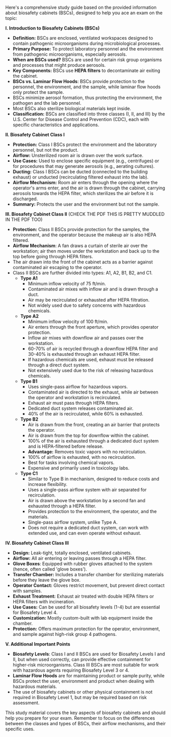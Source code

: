 Here's a comprehensive study guide based on the provided information about biosafety cabinets (BSCs), designed to help you ace an exam on the topic:

**I. Introduction to Biosafety Cabinets (BSCs)**
- **Definition:** BSCs are enclosed, ventilated workspaces designed to contain pathogenic microorganisms during microbiological processes.
- **Primary Purpose:** To protect laboratory personnel and the environment from pathogenic microorganisms, especially aerosols.
- **When are BSCs used?** BSCs are used for certain risk group organisms and processes that might produce aerosols.
- **Key Components:** BSCs use **HEPA filters** to decontaminate air exiting the cabinet.
- **BSCs vs. Laminar Flow Hoods**: BSCs provide protection to the personnel, the environment, and the sample, while laminar flow hoods only protect the sample.
- BSCs minimize aerosol formation, thus protecting the environment, the pathogen and the lab personnel.
- Most BSCs also sterilize biological materials kept inside.
- **Classification:** BSCs are classified into three classes (I, II, and III) by the U.S. Center for Disease Control and Prevention (CDC), each with specific characteristics and applications.

**II. Biosafety Cabinet Class I**
- **Protection:** Class I BSCs protect the environment and the laboratory personnel, but not the product.
- **Airflow:** Unsterilized room air is drawn over the work surface.
- **Use Cases:** Used to enclose specific equipment (e.g., centrifuges) or for procedures that may generate aerosols (e.g., aerating cultures).
- **Ducting:** Class I BSCs can be ducted (connected to the building exhaust) or unducted (recirculating filtered exhaust into the lab).
- **Airflow Mechanism:** Room air enters through the opening where the operator's arms enter, and the air is drawn through the cabinet, carrying aerosols towards the HEPA filter, which sterilizes the air before it is discharged.
- **Summary:** Protects the user and the environment but not the sample.

**III. Biosafety Cabinet Class II** (CHECK THE PDF THIS IS PRETTY MUDDLED IN THE PDF TOO)
- **Protection:** Class II BSCs provide protection for the samples, the environment, and the operator because the makeup air is also HEPA filtered.    
- **Airflow Mechanism**: A fan draws a curtain of sterile air over the workstation; air then moves under the workstation and back up to the top before going through HEPA filters.
- The air drawn into the front of the cabinet acts as a barrier against contaminated air escaping to the operator.
- Class II BSCs are further divided into types: A1, A2, B1, B2, and C1.
    - **Type A1**
        - Minimum inflow velocity of 75 ft/min.
        - Contaminated air mixes with inflow air and is drawn through a duct.
        - Air may be recirculated or exhausted after HEPA filtration.
        - Not widely used due to safety concerns with hazardous chemicals.
    - **Type A2**
        - Minimum inflow velocity of 100 ft/min.
        - Air enters through the front aperture, which provides operator protection.
        - Inflow air mixes with downflow air and passes over the workstation.
        - 60-70% of air is recycled through a downflow HEPA filter and 30-40% is exhausted through an exhaust HEPA filter.
        - If hazardous chemicals are used, exhaust must be released through a direct duct system.
        - Not extensively used due to the risk of releasing hazardous chemicals.
    - **Type B1**
        - Uses single-pass airflow for hazardous vapors.
        - Contaminated air is directed to the exhaust, while air between the operator and workstation is recirculated.
        - Exhaust air must pass through HEPA filters.
        - Dedicated duct system releases contaminated air.
        - 40% of the air is recirculated, while 60% is exhausted.
    - **Type B2**
        - Air is drawn from the front, creating an air barrier that protects the operator.
        - Air is drawn from the top for downflow within the cabinet.
        - 100% of the air is exhausted through a dedicated duct system and is HEPA-filtered before release.
        - **Advantage:** Removes toxic vapors with no recirculation.
        - 100% of airflow is exhausted, with no recirculation.
        - Best for tasks involving chemical vapors.
        - Expensive and primarily used in toxicology labs.
    - **Type C1**
        - Similar to Type B in mechanism, designed to reduce costs and increase flexibility.
        - Uses a single-pass airflow system with air separated for recirculation.
        - Air is drawn above the workstation by a second fan and exhausted through a HEPA filter.
        - Provides protection to the environment, the operator, and the materials.
        - Single-pass airflow system, unlike Type A.
        - Does not require a dedicated duct system, can work with extended use, and can even operate without exhaust.

**IV. Biosafety Cabinet Class III**
- **Design:** Leak-tight, totally enclosed, ventilated cabinets.
- **Airflow:** All air entering or leaving passes through a HEPA filter.
- **Glove Boxes**: Equipped with rubber gloves attached to the system (hence, often called 'glove boxes').
- **Transfer Chamber:** Includes a transfer chamber for sterilizing materials before they leave the glove box.
- **Operator Contact:** Gloves restrict movement, but prevent direct contact with samples.
- **Exhaust Treatment:** Exhaust air treated with double HEPA filters or HEPA filters with incineration.
- **Use Cases:** Can be used for all biosafety levels (1-4) but are essential for Biosafety Level 4.
- **Customization:** Mostly custom-built with lab equipment inside the chamber.
- **Protection:** Offers maximum protection for the operator, environment, and sample against high-risk group 4 pathogens.

**V. Additional Important Points**
- **Biosafety Levels**: Class I and II BSCs are used for Biosafety Levels I and II, but when used correctly, can provide effective containment for higher-risk microorganisms. Class III BSCs are most suitable for work with hazardous agents requiring Biosafety Level 3 or 4.
- **Laminar Flow Hoods** are for maintaining product or sample purity, while BSCs protect the user, environment and product when dealing with hazardous materials.
- The use of biosafety cabinets or other physical containment is not required in Biosafety Level 1, but may be required based on risk assessment.

This study material covers the key aspects of biosafety cabinets and should help you prepare for your exam. Remember to focus on the differences between the classes and types of BSCs, their airflow mechanisms, and their specific uses.